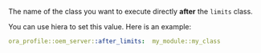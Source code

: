 The name of the class you want to execute directly **after** the `limits` class.

You can use hiera to set this value. Here is an example:

```yaml
ora_profile::oem_server::after_limits:  my_module::my_class
```
